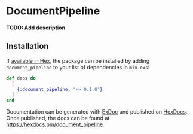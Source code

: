 # DocumentPipeline

**TODO: Add description**

## Installation

If [available in Hex](https://hex.pm/docs/publish), the package can be installed
by adding `document_pipeline` to your list of dependencies in `mix.exs`:

```elixir
def deps do
  [
    {:document_pipeline, "~> 0.1.0"}
  ]
end
```

Documentation can be generated with [ExDoc](https://github.com/elixir-lang/ex_doc)
and published on [HexDocs](https://hexdocs.pm). Once published, the docs can
be found at <https://hexdocs.pm/document_pipeline>.

